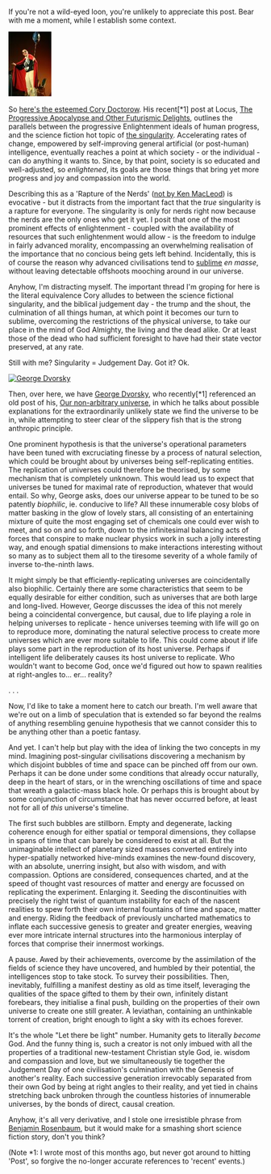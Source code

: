 <!--
.. title: Trans-Speculative Ramblings
.. slug: trans-speculative-ramblings
.. date: 2008-05-09 00:27:05-05:00
.. tags: geek,imho,writing,doctorow
-->


If you're not a wild-eyed loon, you're unlikely to appreciate this post.
Bear with me a moment, while I establish some context.

![Cory Doctorow](/files/2007/07/cory-doctorow.jpg)

So [here's the esteemed Cory Doctorow](http://www.craphound.com/). His
recent[\*1] post at Locus, [The Progressive Apocalypse and Other
Futurismic
Delights](http://www.locusmag.com/Features/2007/07/cory-doctorow-progressive-apocalypse.html),
outlines the parallels between the progressive Enlightenment ideals of
human progress, and the science fiction hot topic of [the
singularity](http://en.wikipedia.org/wiki/The_singularity). Accelerating
rates of change, empowered by self-improving general artificial (or
post-human) intelligence, eventually reaches a point at which society -
or the individual - can do anything it wants to. Since, by that point,
society is so educated and well-adjusted, so *enlightened*, its goals
are those things that bring yet more progress and joy and compassion
into the world.

Describing this as a 'Rapture of the Nerds' ([not by Ken
MacLeod](http://www.acceleratingfuture.com/steven/?p=21#comment-181)) is
evocative - but it distracts from the important fact that the *true*
singularity is a rapture for everyone. The singularity is only for nerds
right now because the nerds are the only ones who get it yet. I posit
that one of the most prominent effects of enlightenment - coupled with
the availability of resources that such enlightenment would allow - is
the freedom to indulge in fairly advanced morality, encompassing an
overwhelming realisation of the importance that no concious being gets
left behind. Incidentally, this is of course the reason why advanced
civilisations tend to
[sublime](http://en.wikipedia.org/wiki/The_Sublimed) *en masse*, without
leaving detectable offshoots mooching around in our universe.

Anyhow, I'm distracting myself. The important thread I'm groping for
here is the literal equivalence Cory alludes to between the science
fictional singularity, and the biblical judgement day - the trump and
the shout, the culmination of all things human, at which point it
becomes our turn to sublime, overcoming the restrictions of the physical
universe, to take our place in the mind of God Almighty, the living and
the dead alike. Or at least those of the dead who had sufficient
foresight to have had their state vector preserved, at any rate.

Still with me? Singularity = Judgement Day. Got it? Ok.

[![George
Dvorsky](/files/2007/07/georgedvorsky.jpg)](http://sentientdevelopments.blogspot.com)

Then, over here, we have
[George Dvorsky](http://sentientdevelopments.blogspot.com),
who recently[\*1] referenced an old post of his, [Our non-arbitrary
universe](http://sentientdevelopments.blogspot.com/2006/03/our-non-arbitrary-universe.html),
in which he talks about possible explanations for the extraordinarily
unlikely state we find the universe to be in, while attempting to steer
clear of the slippery fish that is the strong anthropic principle.

One prominent hypothesis is that the universe's operational parameters
have been tuned with excruciating finesse by a process of natural
selection, which could be brought about by universes being
self-replicating entities. The replication of universes could therefore
be theorised, by some mechanism that is completely unknown. This would
lead us to expect that universes be tuned for maximal rate of
reproduction, whatever that would entail. So why, George asks, does our
universe appear to be tuned to be so patently *biophilic*, ie. conducive
to life? All these innumerable cosy blobs of matter basking in the glow
of lovely stars, all consisting of an entertaining mixture of quite the
most engaging set of chemicals one could ever wish to meet, and so on
and so forth, down to the infinitesimal balancing acts of forces that
conspire to make nuclear physics work in such a jolly interesting way,
and enough spatial dimensions to make interactions interesting without
so many as to subject them all to the tiresome severity of a whole
family of inverse to-the-ninth laws.

It might simply be that efficiently-replicating universes are
coincidentally also biophilic. Certainly there are some characteristics
that seem to be equally desirable for either condition, such as
universes that are both large and long-lived. However, George discusses
the idea of this not merely being a coincidental convergence, but
causal, due to life playing a role in helping universes to replicate -
hence universes teeming with life will go on to reproduce more,
dominating the natural selective process to create more universes which
are ever more suitable to life. This could come about if life plays some
part in the reproduction of its host universe. Perhaps if intelligent
life deliberately causes its host universe to replicate. Who wouldn't
want to become God, once we'd figured out how to spawn realities at
right-angles to... er... reality?

. . .

Now, I'd like to take a moment here to catch our breath. I'm well aware
that we're out on a limb of speculation that is extended so far beyond
the realms of anything resembling genuine hypothesis that we cannot
consider this to be anything other than a poetic fantasy.

And yet. I can't help but play with the idea of linking the two concepts
in my mind. Imagining post-singular civilisations discovering a
mechanism by which disjoint bubbles of time and space can be pinched off
from our own. Perhaps it can be done under some conditions that already
occur naturally, deep in the heart of stars, or in the wrenching
oscillations of time and space that wreath a galactic-mass black hole.
Or perhaps this is brought about by some conjunction of circumstance
that has never occurred before, at least not for all of *this*
universe's timeline.

The first such bubbles are stillborn. Empty and degenerate, lacking
coherence enough for either spatial or temporal dimensions, they
collapse in spans of time that can barely be considered to exist at all.
But the unimaginable intellect of planetary sized masses converted
entirely into hyper-spatially networked hive-minds examines the
new-found discovery, with an absolute, unerring insight, but also with
wisdom, and with compassion. Options are considered, consequences
charted, and at the speed of thought vast resources of matter and energy
are focussed on replicating the experiment. Enlarging it. Seeding the
discontinuities with precisely the right twist of quantum instability
for each of the nascent realities to spew forth their own internal
fountains of time and space, matter and energy. Riding the feedback of
previously uncharted mathematics to inflate each successive genesis to
greater and greater energies, weaving ever more intricate internal
structures into the harmonious interplay of forces that comprise their
innermost workings.

A pause. Awed by their achievements, overcome by the assimilation of the
fields of science they have uncovered, and humbled by their potential,
the intelligences stop to take stock. To survey their possibilities.
Then, inevitably, fulfilling a manifest destiny as old as time itself,
leveraging the qualities of the space gifted to them by their own,
infinitely distant forebears, they initialise a final push, building on
the properties of their own universe to create one still greater. A
leviathan, containing an unthinkable torrent of creation, bright enough
to light a sky with its echoes forever.

It's the whole "Let there be light" number. Humanity gets to literally
*become* God. And the funny thing is, such a creator is not only imbued
with all the properties of a traditional new-testament Christian style
God, ie. wisdom and compassion and love, but we simultaneously tie
together the Judgement Day of one civilisation's culmination with the
Genesis of another's reality. Each successive generation irrevocably
separated from their own God by being at right angles to their reality,
and yet tied in chains stretching back unbroken through the countless
histories of innumerable universes, by the bonds of direct, causal
creation.

Anyhow, it's all very derivative, and I stole one irresistible phrase
from [Benjamin
Rosenbaum](http://www.strangehorizons.com/2006/20060904/house-f.shtml),
but it would make for a smashing short science fiction story, don't you
think?

(Note \*1: I wrote most of this months ago, but never got around to
hitting 'Post', so forgive the no-longer accurate references to 'recent'
events.)
